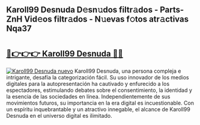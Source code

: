 ## Karoll99 Desnuda D𝚎sn𝚞dos filtr𝚊dos - Parts-ZnH Vid𝚎os filtr𝚊dos - N𝚞evas f𝚘tos atr𝚊ctivas Nqa37

# <h2><a href="http://mbdtrg.tromn.icu/?c=Karoll99+Desnuda">🔗👉👉👉 Karoll99 Desnuda 🔗🔗</a></h2>

[![Karoll99 Desnuda nuevo](https://i.imgur.com/pEAQMta.gif)](http://mbdtrg.tromn.icu/?c=Karoll99+Desnuda)
Karoll99 Desnuda, una persona compleja e intrigante, desafía la categorización fácil. Su uso innovador de los medios digitales para la autopresentación ha cautivado y enfurecido a los espectadores, estimulando debates sobre el consentimiento, la identidad y la esencia de las sociedades en línea. Independientemente de sus movimientos futuros, su importancia en la era digital es incuestionable. Con un espíritu inquebrantable y un atractivo innegable, el alcance de Karoll99 Desnuda en el universo digital es ilimitado.
